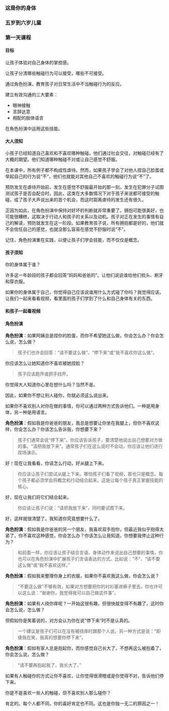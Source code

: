 ### 这是你的身体

### 五岁到六岁儿童

### 第一天课程

#### 目标

让孩子体验对自己身体的掌控感。

让孩子分清哪些触碰行为可以接受，哪些不可接受。

通过角色扮演，教育孩子对日常生活中不当触碰行为的反应。

建立有效沟通的三大要素：

* 眼神接触
* 言辞达意
* 相配的肢体语言

在角色扮演中运用这些技能。

#### 大人须知

小孩子已经知道自己喜欢和不喜欢哪种触碰。他们通过社会交往，对触碰已经有了大概的期望。他们知道哪种触碰不对或让自己感觉不舒服。

在本课中，所有例子都不构成性虐待。然而，如果孩子学会了对他人捏自己脸蛋或举起自己的行为说“不”，他们也就能对其他自己不喜欢的触碰行为说“不”了。

预防发生在虐待开始前，发生在感觉不舒服最开始的那一刻，发生在犯罪分子试图测试孩子是否会配合时。因此，这类在大多数情况下对于孩子来说都可接受的触碰，成了孩子大声说出来的首个机会，而这时距离虐待的发生还有很久。

正因为如此，在角色扮演中保持对好坏的判断就非常重要了。拥抱可能很美好，也可能很糟糕，这取决于行动人和孩子的关系以及动机。孩子对正在发生的事情有自己的解读，预防就发生在这一阶段。如果教育孩子说，所有拥抱都是好的，他们就不会信任自己的感觉，也就没那么容易在感觉不舒服时说“不”。

记住，角色扮演重在实践，以便让孩子们学会技能，而不仅仅是概念。

#### 孩子须知

你的身体属于谁？

许多这一年龄段的孩子都会回答“妈妈和爸爸的”。让他们说说谁给他们梳头、刷牙和穿衣服。

如果你的身体属于自己，你觉得自己应该说谁用什么方式碰了你吗？我觉得应该。让我们一起来看看视频，看里面的孩子们学到了什么和自己身体有关的东西。

#### 和孩子一起看视频

#### 角色扮演

**角色扮演**：如果阿姨总是捏你的脸蛋，而你不希望她这么做，你会怎么办？你会怎么说，怎么做？

> 孩子们也许会回答：“请不要这么做”、“停下来”或“我不喜欢你这么做”。

你应该怎么让她知道你不喜欢被她捏脸？

> 孩子应该跑开或把手挡开。

你觉得大人知道你心里在想什么吗？当然不是。

因此，如果你不想让别人碰你，你就必须这么说出来。

如果你不喜欢别人对你在做的事情，你可以通过两种方式告诉他们。一种是用身体，另一种是用语言。

**角色扮演**：假如我是你爸爸的朋友，我总是想要让你坐在我腿上，但你不喜欢这样，你会怎么办？你该怎么告诉我，你想要下来？

> 孩子们通常会说“停下来”。你应该告诉孩子，要清楚地说出自己想要对方做的事。“请把我放下来”。通常孩子们在这么说时不会动，你应该让他们进行现场演示。

好！现在让我看看，你该怎么行动，好从腿上下来。

> 你应该让孩子们尝试从腿上下来。哪怕孩子们看了视频，那也只是概念。每个孩子都必须学会将概念和行动结合起来。这是让每个孩子真正掌握技能的核心。

好，现在让我们将它们结合起来。

> 你应该让孩子们说：“请把我放下来”，同时要试图下来。

好，这样就很清楚了。我知道你究竟想要什么了。

**角色扮演**：假如我是你爸爸的另一个朋友，我喜欢双手抱你，但最近我似乎抱得太紧了，你不喜欢这种感觉，你会怎么办？你该怎么让我知道，你想要我停止这种行为？

> 和前面一样，你应该让孩子结合言语、身体动作来说出自己想要的事情。你也可以在角色扮演中扩展孩子们言语表达的方式。比如说：“不”、“请不要这么做”或“我不喜欢这样。”

**角色扮演**：假如我来整理你身上的衣服，如果你不喜欢我这么做，你会怎么说？

> “不要这么做”不够有效，如果对方想要把你的衬衫塞进裤子里去，你也许可以这么说：“谢谢你，我觉得我可以自己做这件事”。

**角色扮演**：如果有人挠你痒呢？一开始这很有趣，但很快就变得不有趣了，这时你会怎么说，怎么做？

但假如你是笑着说的，对方会认为你在说“停下来”时不是认真的。

> 一个建议是孩子们可以在没有被挠痒时跟那个人说。另一种方式是说：“即便我在笑，我真的想要你停下来”。

**角色扮演**：假如有家人总是抱起你，而你感觉自己长大了，不想再这么被抱着了，你会怎么说，怎么做？

> “请不要再抱起我了，我长大了。”

如果有人触碰你的方式让你不喜欢，让你觉得很滑稽或是你觉得不对，告诉他们停下来。

你是不是喜欢一些人的触碰，但不喜欢别人那么碰你？

肯定的。每个人都不同，你的喜好肯定也不同。这也是你独一无二的原因之一！